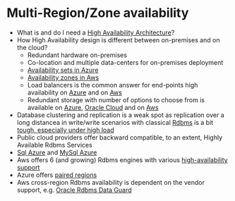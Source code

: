 # Multi-Region/Zone availability

* What is and do I need a [High Availability Architecture](https://www.getfilecloud.com/blog/an-introduction-to-high-availability-architecture/)?
* How High Availability design is different between on-premises and on the cloud?
  * Redundant hardware on-premises
  * Co-location and multiple data-centers for on-premises deployment
  * [Availability sets in Azure](https://docs.microsoft.com/en-us/azure/architecture/resiliency/high-availability-azure-applications)
  * [Availability zones in Aws](https://docs.aws.amazon.com/AWSEC2/latest/UserGuide/using-regions-availability-zones.html)
  * Load balancers is the common answer for end-points high availability on [Azure](https://docs.microsoft.com/en-us/azure/load-balancer/load-balancer-configure-ha-ports) and on [Aws](https://aws.amazon.com/elasticloadbalancing/)
  * Redundant storage with number of options to choose from is available on [Azure](https://docs.microsoft.com/en-us/azure/storage/common/storage-redundancy), [Oracle Cloud](https://cloud.oracle.com/en_US/infrastructure/storage) and on [Aws](https://aws.amazon.com/s3/faqs/)
* Database clustering and replication is a weak spot as replication over a long distancea in write/write scenarios with classical [Rdbms](https://www.tutorialspoint.com/sql/sql-rdbms-concepts.htm) is a bit [tough, especially under high load](https://www.researchgate.net/profile/Ciprian_Octavian_Truica2/publication/264416935_Asynchronous_Replication_in_Microsoft_SQL_Server_PostgreSQL_and_MySQL/links/53dbe6160cf216e4210c0375/Asynchronous-Replication-in-Microsoft-SQL-Server-PostgreSQL-and-MySQL.pdf)
* Public cloud providers offer backward compatible, to an extent, Highly Available Rdbms Services
* [Sql Azure](https://docs.microsoft.com/en-us/azure/sql-database/sql-database-high-availability) and [MySql Azure](https://azure.microsoft.com/en-us/services/mysql/)
* Aws offers 6 (and growing) Rdbms engines with various [high-availability support](https://docs.aws.amazon.com/AmazonRDS/latest/UserGuide/Concepts.MultiAZ.html)
* Azure offers [paired regions](https://docs.microsoft.com/en-us/azure/best-practices-availability-paired-regions)
* Aws cross-region Rdbms availability is dependent on the vendor support, e.g. [Oracle Rdbms Data Guard](https://docs.aws.amazon.com/quickstart/latest/oracle-database/app-a.html)